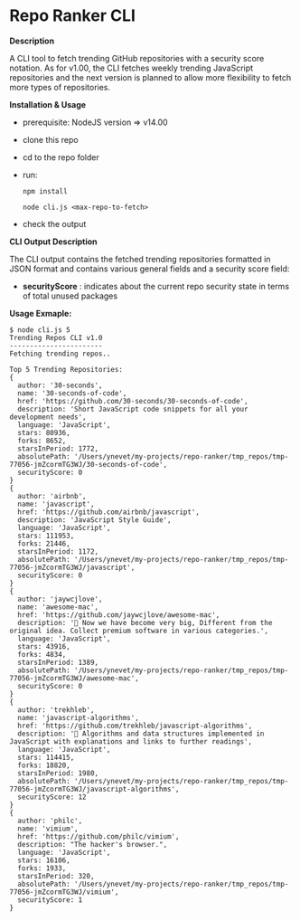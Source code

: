 # Repo Ranker CLI
**Description**

A CLI tool to fetch trending GitHub repositories with a security score notation. As for v1.00, the CLI fetches weekly trending JavaScript repositories and the next version is planned to allow more flexibility to fetch more types of repositories.

**Installation & Usage**
 - prerequisite: NodeJS version => v14.00
 - clone this repo
 - cd to the repo folder
 - run:
 
       npm install
       
       node cli.js <max-repo-to-fetch>
      
 - check the output

**CLI Output Description**

The CLI output contains the fetched trending repositories formatted in JSON format and contains various general fields and a security score field:
- **securityScore** : indicates about the current repo security state in terms of total unused packages

  
 **Usage Exmaple:**

    $ node cli.js 5
    Trending Repos CLI v1.0
    -----------------------
    Fetching trending repos..
    
    Top 5 Trending Repositories:
    {
      author: '30-seconds',
      name: '30-seconds-of-code',
      href: 'https://github.com/30-seconds/30-seconds-of-code',
      description: 'Short JavaScript code snippets for all your development needs',
      language: 'JavaScript',
      stars: 80936,
      forks: 8652,
      starsInPeriod: 1772,
      absolutePath: '/Users/ynevet/my-projects/repo-ranker/tmp_repos/tmp-77056-jmZcormTG3WJ/30-seconds-of-code',
      securityScore: 0
    }
    {
      author: 'airbnb',
      name: 'javascript',
      href: 'https://github.com/airbnb/javascript',
      description: 'JavaScript Style Guide',
      language: 'JavaScript',
      stars: 111953,
      forks: 21446,
      starsInPeriod: 1172,
      absolutePath: '/Users/ynevet/my-projects/repo-ranker/tmp_repos/tmp-77056-jmZcormTG3WJ/javascript',
      securityScore: 0
    }
    {
      author: 'jaywcjlove',
      name: 'awesome-mac',
      href: 'https://github.com/jaywcjlove/awesome-mac',
      description: ' Now we have become very big, Different from the original idea. Collect premium software in various categories.',
      language: 'JavaScript',
      stars: 43916,
      forks: 4834,
      starsInPeriod: 1389,
      absolutePath: '/Users/ynevet/my-projects/repo-ranker/tmp_repos/tmp-77056-jmZcormTG3WJ/awesome-mac',
      securityScore: 0
    }
    {
      author: 'trekhleb',
      name: 'javascript-algorithms',
      href: 'https://github.com/trekhleb/javascript-algorithms',
      description: '📝 Algorithms and data structures implemented in JavaScript with explanations and links to further readings',
      language: 'JavaScript',
      stars: 114415,
      forks: 18820,
      starsInPeriod: 1980,
      absolutePath: '/Users/ynevet/my-projects/repo-ranker/tmp_repos/tmp-77056-jmZcormTG3WJ/javascript-algorithms',
      securityScore: 12
    }
    {
      author: 'philc',
      name: 'vimium',
      href: 'https://github.com/philc/vimium',
      description: "The hacker's browser.",
      language: 'JavaScript',
      stars: 16106,
      forks: 1933,
      starsInPeriod: 320,
      absolutePath: '/Users/ynevet/my-projects/repo-ranker/tmp_repos/tmp-77056-jmZcormTG3WJ/vimium',
      securityScore: 1
    }
